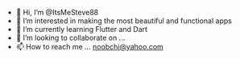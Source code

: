 - 👋 Hi, I’m @ItsMeSteve88
- 👀 I’m interested in making the most beautiful and functional apps
- 🌱 I’m currently learning Flutter and Dart
- 💞️ I’m looking to collaborate on ...
- 📫 How to reach me ... noobchi@yahoo.com

<!---
ItsMeSteve88/ItsMeSteve88 is a ✨ special ✨ repository because its `README.md` (this file) appears on your GitHub profile.
You can click the Preview link to take a look at your changes.
--->
